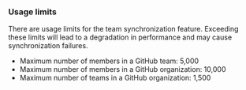 ### Usage limits

There are usage limits for the team synchronization feature. Exceeding these limits will lead to a degradation in performance and may cause synchronization failures.

- Maximum number of members in a GitHub team: 5,000
- Maximum number of members in a GitHub organization: 10,000
- Maximum number of teams in a GitHub organization: 1,500

